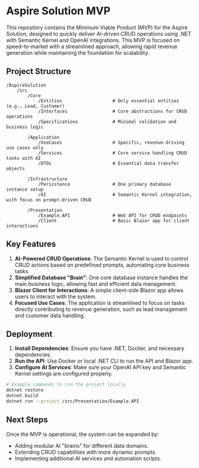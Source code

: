 
# Aspire Solution MVP

This repository contains the Minimum Viable Product (MVP) for the Aspire Solution, designed to quickly deliver AI-driven CRUD operations using 
.NET with Semantic Kernel and OpenAI integrations. This MVP is focused on speed-to-market with a streamlined approach, allowing rapid revenue
generation while maintaining the foundation for scalability.

## Project Structure

```
/AspireSolution
    /src
        /Core                         
            /Entities                   # Only essential entities (e.g., Lead, Customer)
            /Interfaces                 # Core abstractions for CRUD operations
            /Specifications             # Minimal validation and business logic

        /Application                     
            /UseCases                   # Specific, revenue-driving use cases only
            /Services                   # Core service handling CRUD tasks with AI
            /DTOs                       # Essential data transfer objects

        /Infrastructure                  
            /Persistence                # One primary database instance setup
            /AI                         # Semantic Kernel integration, with focus on prompt-driven CRUD
            
        /Presentation
            /Example.API                # Web API for CRUD endpoints
            /Client                     # Basic Blazor app for client interactions
```

## Key Features

1. **AI-Powered CRUD Operations**: The Semantic Kernel is used to control CRUD actions based on predefined prompts, automating core business tasks.
2. **Simplified Database "Brain"**: One core database instance handles the main business logic, allowing fast and efficient data management.
3. **Blazor Client for Interactions**: A simple client-side Blazor app allows users to interact with the system.
4. **Focused Use Cases**: The application is streamlined to focus on tasks directly contributing to revenue generation, such as lead management and customer data handling.

## Deployment

1. **Install Dependencies**: Ensure you have .NET, Docker, and necessary dependencies.
2. **Run the API**: Use Docker or local .NET CLI to run the API and Blazor app.
3. **Configure AI Services**: Make sure your OpenAI API key and Semantic Kernel settings are configured properly.

```bash
# Example commands to run the project locally
dotnet restore
dotnet build
dotnet run --project /src/Presentation/Example.API
```

## Next Steps

Once the MVP is operational, the system can be expanded by:
- Adding modular AI "brains" for different data domains.
- Extending CRUD capabilities with more dynamic prompts.
- Implementing additional AI services and automation scripts.

